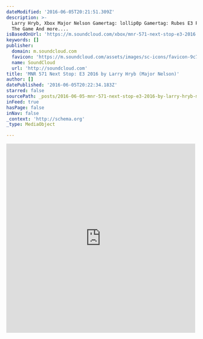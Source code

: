 ```yaml
---
dateModified: '2016-06-05T20:21:51.309Z'
description: >-
  Larry Hryb, Xbox Major Nelson Gamertag: lollip0p Gamertag: Rubes E3 Prep! Name
  The Game And more....
isBasedOnUrl: 'https://m.soundcloud.com/xbox/mnr-571-next-stop-e3-2016'
keywords: []
publisher:
  domain: m.soundcloud.com
  favicon: 'https://m.soundcloud.com/assets/images/sc-icons/favicon-9c79c761.ico'
  name: SoundCloud
  url: 'http://soundcloud.com'
title: 'MNR 571 Next Stop: E3 2016 by Larry Hryb (Major Nelson)'
author: []
datePublished: '2016-06-05T20:22:34.183Z'
starred: false
sourcePath: _posts/2016-06-05-mnr-571-next-stop-e3-2016-by-larry-hryb-major-nelson.md
inFeed: true
hasPage: false
inNav: false
_context: 'http://schema.org'
_type: MediaObject

---
```

<iframe src="https://cdn.embedly.com/widgets/media.html?src=https%3A%2F%2Fw.soundcloud.com%2Fplayer%2F%3Fvisual%3Dtrue%26url%3Dhttp%253A%252F%252Fapi.soundcloud.com%252Ftracks%252F267192694%26show_artwork%3Dtrue&amp;url=https%3A%2F%2Fm.soundcloud.com%2Fxbox%2Fmnr-571-next-stop-e3-2016&amp;image=http%3A%2F%2Fi1.sndcdn.com%2Fartworks-000165621366-8212h5-t500x500.jpg&amp;key=b7d04c9b404c499eba89ee7072e1c4f7&amp;type=text%2Fhtml&amp;schema=soundcloud" width="500" height="500" scrolling="no" frameborder="0" allowfullscreen="" style=""></iframe>